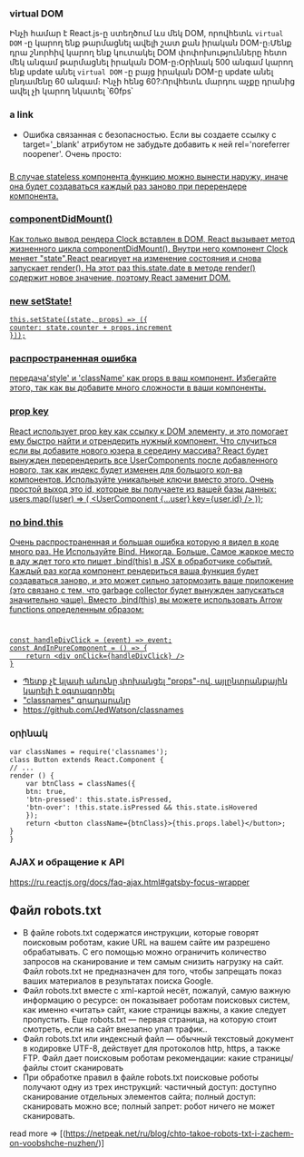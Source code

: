 ### virtual DOM
Ինչի համար է React.js-ը ստեղծում ևս մեկ DOM, որովհետև `virtual DOM` -ը կարող ենք թարմացնել ավելի շատ քան իրական DOM-ը։Մենք դրա շնորհիվ կարող ենք կուտակել DOM փոփոխությունները հետո մեկ անգամ թարմացնել իրական DOM-ը։Օրինակ 500 անգամ կարող ենք  update անել `virtual DOM` -ը
բայց իրական DOM-ը  update անել ընդամենը 60 անգամ։ Ինչի հենց 60?:Որվհետև մարդու աչքը դրանից ավել չի կարող նկատել ՝60fps՝

### a link
- Ошибка связанная с безопасностью.
Если вы создаете ссылку с target='_blank' атрибутом не забудьте добавить к ней rel='noreferrer noopener'. Очень просто:
<a href="https://example.com" target="_blank" rel="noreferrer noopener" />

### 

В случае stateless компонента функцию можно вынести наружу, иначе она будет создаваться каждый раз заново при перерендере компонента.


### componentDidMount()
Как только вывод рендера Clock вставлен в DOM, React вызывает метод жизненного цикла componentDidMount(). Внутри него компонент Clock меняет "state".React реагирует на изменение состояния и снова запускает render(). На этот раз this.state.date в методе render() содержит новое значение, поэтому React заменит DOM. 

### new setState! 
	this.setState((state, props) => ({
	counter: state.counter + props.increment
	}));


### распространенная ошибка 
передача'style' и 'className' как props в ваш компонент. Избегайте этого, так как вы добавите много сложности в ваши компоненты.


### prop key 
React использует prop key как ссылку к DOM элементу, и это помогает ему быстро найти и отрендерить нужный компонент.
Что случиться если вы добавите нового юзера в середину массива? React будет вынужден перерендерить все UserComponents после добавленного нового, так как индекс будет изменен для большого кол-ва компонентов. Используйте уникальные ключи вместо этого. Очень простой выход это id, которые вы получаете из вашей базы данных:
	users.map((user) => (
	<UserComponent {...user} key={user.id}  />
	));


### no bind.this 
Очень распространенная и большая ошибка которую я видел в коде много раз. Не Используйте Bind. Никогда. Больше.
Самое жаркое место в аду ждет того кто пишет .bind(this) в JSX в обработчике событий.
Каждый раз когда компонент рендериться ваша функция будет создаваться заново, и это может сильно затормозить ваше приложение (это связано с тем, что garbage collector будет вынужден запускаться значительно чаще). Вместо .bind(this) вы можете использовать Arrow functions определенным образом:
#
	const handleDivClick = (event) => event;
	const AndInPureComponent = () => {
		return <div onClick={handleDivClick} />
	}
- Պետք չէ կլասի անունը փոխանցել "props"-ով, այլընտրանքային կարելի է օգտագործել 
- "classnames" գրադարանը 
-  https://github.com/JedWatson/classnames
### օրինակ
	var classNames = require('classnames');
	class Button extends React.Component {
	// ...
	render () {
		var btnClass = classNames({
		btn: true,
		'btn-pressed': this.state.isPressed,
		'btn-over': !this.state.isPressed && this.state.isHovered
		});
		return <button className={btnClass}>{this.props.label}</button>;
	}
	} 

### AJAX и обращение к API 
https://ru.reactjs.org/docs/faq-ajax.html#gatsby-focus-wrapper


## Файл robots.txt
- В файле robots.txt содержатся инструкции, которые говорят поисковым роботам, какие URL на вашем сайте им разрешено обрабатывать. С его помощью можно ограничить количество запросов на сканирование и тем самым снизить нагрузку на сайт. Файл robots.txt не предназначен для того, чтобы запрещать показ ваших материалов в результатах поиска Google.
- Файл robots.txt вместе с xml-картой несёт, пожалуй, самую важную информацию о ресурсе: он показывает роботам поисковых систем, как именно «читать» сайт, какие страницы важны, а какие следует пропустить. Еще robots.txt — первая страница, на которую стоит смотреть, если на сайт внезапно упал трафик..
- Файл robots.txt или индексный файл — обычный текстовый документ в кодировке UTF-8, действует для протоколов http, https, а также FTP. Файл дает поисковым роботам рекомендации: какие страницы/файлы стоит сканировать
- При обработке правил в файле robots.txt поисковые роботы получают одну из трех инструкций:
частичный доступ: доступно сканирование отдельных элементов сайта;
полный доступ: сканировать можно все;
полный запрет: робот ничего не может сканировать.

read more => [(https://netpeak.net/ru/blog/chto-takoe-robots-txt-i-zachem-on-voobshche-nuzhen/)]